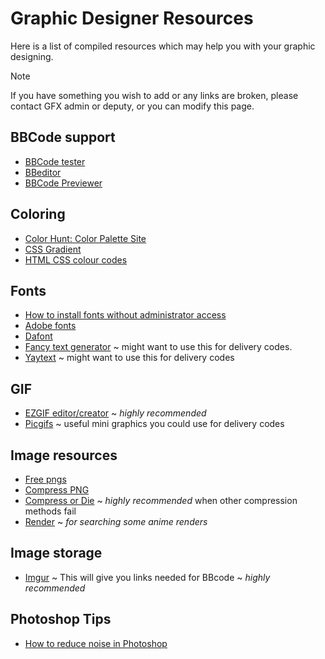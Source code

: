 # Graphic Designer Resources
Here is a list of compiled resources which may help you with your graphic designing.

> [!NOTE]
> If you have something you wish to add or any links are broken, please contact GFX admin or deputy, or you can modify this page.

## BBCode support
* [BBCode tester](https://infinite-story.com/tools/bbcode.php)
* [BBeditor](https://www.sceditor.com/)
* [BBCode Previewer](https://cptmathix.github.io/MyAnimeList-BBCODE2HTML/)

## Coloring
* [Color Hunt: Color Palette Site](https://colorhunt.co/palette/3590?ref=tab)
* [CSS Gradient](https://cssgradient.io/)
* [HTML CSS colour codes](https://www.htmlcsscolor.com/)

## Fonts
* [How to install fonts without administrator access](https://woorkup.com/install-fonts-without-administrator-access/)
* [Adobe fonts](https://fonts.adobe.com/)
* [Dafont](https://www.dafont.com/)
* [Fancy text generator](https://www.fancytextguru.com/) ~ might want to use this for delivery codes.
* [Yaytext](https://yaytext.com/small-caps/) ~ might want to use this for delivery codes

## GIF
* [EZGIF editor/creator](https://ezgif.com/) ~ *highly recommended*
* [Picgifs](https://www.picgifs.com/mini-graphics/arrows) ~ useful mini graphics you could use for delivery codes

## Image resources
* [Free pngs](https://officialpsds.com/)
* [Compress PNG](https://compresspng.com/)
* [Compress or Die](https://compress-or-die.com/) ~ *highly recommended* when other compression methods fail
* [Render](http://deviantart.com/) ~ *for searching some anime renders*

## Image storage
* [Imgur](https://imgur.com) ~ This will give you links needed for BBcode ~ *highly recommended*

## Photoshop Tips
* [How to reduce noise in Photoshop](https://shootdotedit.com/2018/07/how-to-reduce-noise-in-photoshop/)